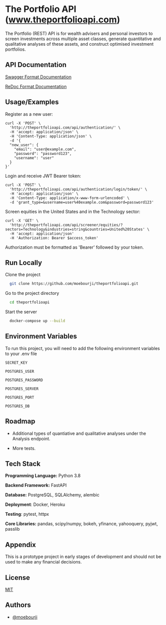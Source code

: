 
# The Portfolio API  (www.theportfolioapi.com)

The Portfolio (REST) API is for wealth advisers and personal investors to screen investments across multiple asset classes, generate quantitative and qualitative analyses of these assets, and construct optimised investment portfolios.


## API Documentation

[Swagger Format Documentation](www.theportfolioapi.com)

[ReDoc Format Documentation](www.theportfolioapi.com/docs)
  
## Usage/Examples

Register as a new user:
```
curl -X 'POST' \
  'http://theportfolioapi.com/api/authentication/' \
  -H 'accept: application/json' \
  -H 'Content-Type: application/json' \
  -d '{
  "new_user": {
    "email": "user@example.com",
    "password": "password123",
    "username": "user"
  }
}'
```

Login and receive JWT Bearer token:

```
curl -X 'POST' \
  'http://theportfolioapi.com/api/authentication/login/token/' \
  -H 'accept: application/json' \
  -H 'Content-Type: application/x-www-form-urlencoded' \
  -d 'grant_type=&username=user%40example.com&password=password123'
```

Screen equities in the United States and in the Technology sector:  
```
curl -X 'GET' \
  'http://theportfolioapi.com/api/screener/equities/?sectors=Technology&industries=string&countries=United%20States' \
  -H 'accept: application/json'
  -H 'Authorization: Bearer $access_token'
```
Authorization must be formatted as 'Bearer' followed by your token.
## Run Locally

Clone the project

```bash
  git clone https://github.com/moebourji/theportfolioapi.git
```

Go to the project directory

```bash
  cd theportfolioapi
```

Start the server

```bash
  docker-compose up --build
```

  
## Environment Variables

To run this project, you will need to add the following environment variables to your .env file

`SECRET_KEY`

`POSTGRES_USER`

`POSTGRES_PASSWORD`

`POSTGRES_SERVER`

`POSTGRES_PORT`

`POSTGRES_DB`
  
## Roadmap

- Additional types of quantiative and qualitative analyses under the Analysis endpoint.

- More tests.

  
## Tech Stack

**Programming Language:** Python 3.8

**Backend Framework:** FastAPI

**Database:** PostgreSQL, SQLAlchemy, alembic

**Deployment**: Docker, Heroku

**Testing**: pytest, httpx

**Core Libraries:** pandas, scipy/numpy, bokeh, yfinance, yahooquery, pyjwt, passlib
  
## Appendix

This is a prototype project in early stages of development and should not be used to make any financial decisions.

  
## License

[MIT](https://choosealicense.com/licenses/mit/)

  
## Authors

- [@moebourji](https://github.com/moebourji)

  